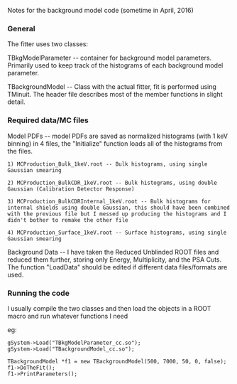 Notes for the background model code (sometime in April, 2016)

### General
The fitter uses two classes:

TBkgModelParameter -- container for background model parameters. Primarily used to keep track of the histograms of each background model parameter.

TBackgroundModel -- Class with the actual fitter, fit is performed using TMinuit. The header file describes most of the member functions in slight detail. 


### Required data/MC files
Model PDFs -- model PDFs are saved as normalized histograms (with 1 keV binning) in 4 files, the "Initialize" function loads all of the histograms from the files.

	1) MCProduction_Bulk_1keV.root -- Bulk histograms, using single Gaussian smearing

	2) MCProduction_BulkCDR_1keV.root -- Bulk histograms, using double Gaussian (Calibration Detector Response)

	3) MCProduction_BulkCDRInternal_1keV.root -- Bulk histograms for internal shields using double Gaussian, this should have been combined with the previous file but I messed up producing the histograms and I didn't bother to remake the other file

	4) MCProduction_Surface_1keV.root -- Surface histograms, using single Gaussian smearing

Background Data -- I have taken the Reduced Unblinded ROOT files and reduced them further, storing only Energy, Multiplicity, and the PSA Cuts. The function "LoadData" should be edited if different data files/formats are used.

### Running the code
I usually compile the two classes and then load the objects in a ROOT macro and run whatever functions I need

eg:

	gSystem->Load("TBkgModelParameter_cc.so");
	gSystem->Load("TBackgroundModel_cc.so");

	TBackgroundModel *f1 = new TBackgroundModel(500, 7000, 50, 0, false);
	f1->DoTheFit();
	f1->PrintParameters();

